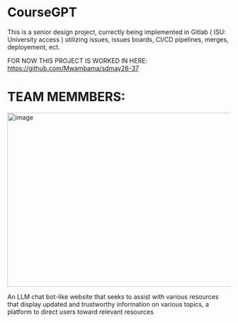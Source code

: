 # CourseGPT

This is a senior design project, currectly being implemented in Gitlab ( ISU: University access ) utilizing issues, issues boards, CI/CD pipelines, merges, deployement, ect.

FOR  NOW THIS PROJECT IS WORKED IN HERE:      https://github.com/Mwambama/sdmay26-37
# TEAM MEMMBERS:

<img width="842" height="393" alt="image" src="https://github.com/user-attachments/assets/d1f8702d-8f8c-49de-b026-8ace67d770a8" />




An LLM chat bot-like website that seeks to assist with various resources that display updated and trustworthy information on various topics, a platform to direct users toward relevant resources

